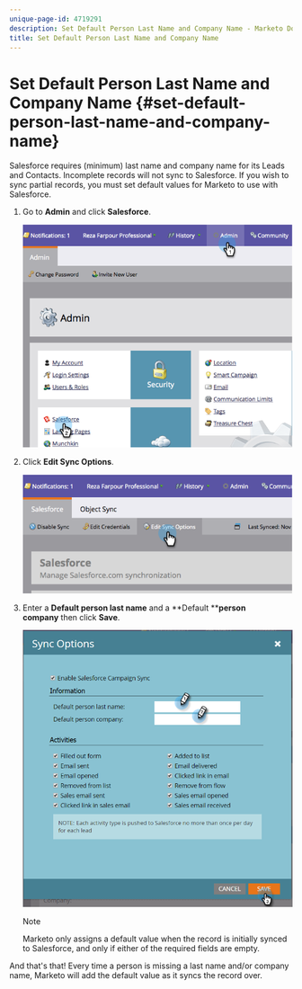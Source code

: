 ```yaml
---
unique-page-id: 4719291
description: Set Default Person Last Name and Company Name - Marketo Docs - Product Documentation
title: Set Default Person Last Name and Company Name
---
```


# Set Default Person Last Name and Company Name {#set-default-person-last-name-and-company-name}

Salesforce requires (minimum) last name and company name for its Leads and Contacts. Incomplete records will not sync to Salesforce. If you wish to sync partial records, you must set default values for Marketo to use with Salesforce.

1. Go to **Admin** and click **Salesforce**.

   ![](assets/image2014-12-9-13-3a41-3a58.png)

1. Click **Edit Sync Options**.

   ![](assets/image2014-12-9-13-3a42-3a6.png)

1. Enter a&nbsp;**Default person last name**&nbsp;and a&nbsp;**Default ****person company**&nbsp;then click&nbsp;**Save**.

   ![](assets/sync-options-hands.png)

   >[!NOTE]
   >
   >Marketo only assigns a default value when the record is initially synced to Salesforce, and only if either of the required fields are empty.

And that's that! Every time a person is missing a last name and/or company name, Marketo will add the default value as it syncs the record over.

